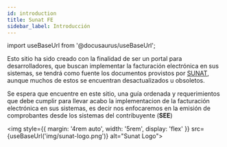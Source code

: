 ```yaml
---
id: introduction
title: Sunat FE
sidebar_label: Introducción
---
```


import useBaseUrl from '@docusaurus/useBaseUrl';

Esto sitio ha sido creado con la finalidad de ser un portal para desarrolladores, que buscan 
implementar la facturación electrónica en sus sistemas, se tendrá como fuente los documentos 
provistos por [SUNAT](http://www.sunat.gob.pe/), aunque muchos de estos se encuentran desactualizados u obsoletos.

Se espera que encuentre en este sitio, una guía ordenada y requerimientos que debe cumplir para llevar acabo la implementacion de la facturación electrónica en sus sistemas, es decir nos 
enfocaremos en la emisión de comprobantes desde los sistemas del contribuyente (**SEE**)

<img style={{
      margin: '4rem auto',
      width: '5rem',
      display: 'flex'
    }} src={useBaseUrl('img/sunat-logo.png')} alt="Sunat Logo"></img>
